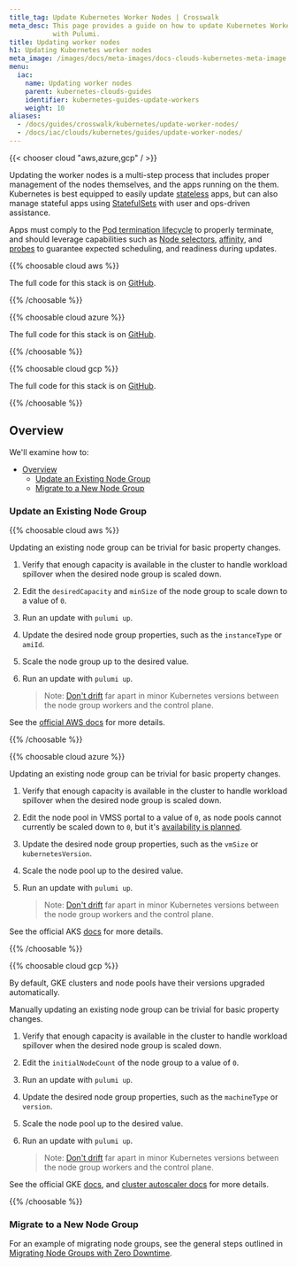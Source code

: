 ```yaml
---
title_tag: Update Kubernetes Worker Nodes | Crosswalk
meta_desc: This page provides a guide on how to update Kubernetes Worker Nodes
           with Pulumi.
title: Updating worker nodes
h1: Updating Kubernetes worker nodes
meta_image: /images/docs/meta-images/docs-clouds-kubernetes-meta-image.png
menu:
  iac:
    name: Updating worker nodes
    parent: kubernetes-clouds-guides
    identifier: kubernetes-guides-update-workers
    weight: 10
aliases:
  - /docs/guides/crosswalk/kubernetes/update-worker-nodes/
  - /docs/iac/clouds/kubernetes/guides/update-worker-nodes/
---
```


{{< chooser cloud "aws,azure,gcp" / >}}

Updating the worker nodes is a multi-step process that includes proper management
of the nodes themselves, and the apps running on the them. Kubernetes is best
equipped to easily update [stateless][k8s-stateless] apps, but can also manage
stateful apps using [StatefulSets][k8s-stateful] with user and ops-driven
assistance.

Apps must comply to the [Pod termination lifecycle][k8s-term-lifecyce] to
properly terminate, and should leverage capabilities such as [Node selectors][k8s-node-selectors],
[affinity][k8s-affinity], and [probes][k8s-probes] to guarantee expected
scheduling, and readiness during updates.

{{% choosable cloud aws %}}

The full code for this stack is on [GitHub](https://github.com/pulumi/kubernetes-guides/tree/master/aws/03-cluster-configuration).

{{% /choosable %}}

{{% choosable cloud azure %}}

The full code for this stack is on [GitHub](https://github.com/pulumi/kubernetes-guides/tree/master/azure/03-cluster-configuration).

{{% /choosable %}}

{{% choosable cloud gcp %}}

The full code for this stack is on [GitHub](https://github.com/pulumi/kubernetes-guides/tree/master/gcp/03-cluster-configuration).

{{% /choosable %}}

## Overview

We'll examine how to:

- [Overview](#overview)
  - [Update an Existing Node Group](#update-an-existing-node-group)
  - [Migrate to a New Node Group](#migrate-to-a-new-node-group)

### Update an Existing Node Group

{{% choosable cloud aws %}}

Updating an existing node group can be trivial for basic property changes.

1. Verify that enough capacity is available in the cluster to handle workload
   spillover when the desired node group is scaled down.
1. Edit the `desiredCapacity` and `minSize` of the node group to scale down to
   a value of `0`.
1. Run an update with `pulumi up`.
1. Update the desired node group properties, such as the `instanceType` or `amiId`.
1. Scale the node group up to the desired value.
1. Run an update with `pulumi up`.

   > Note: [Don't drift][k8s-version-skew] far apart in minor Kubernetes versions between
   > the node group workers and the control plane.

See the [official AWS docs][aws-update-ng] for more details.

[k8s-version-skew]: https://kubernetes.io/docs/setup/release/version-skew-policy/#supported-version-skew
[aws-update-ng]: https://docs.aws.amazon.com/eks/latest/userguide/update-stack.html

{{% /choosable %}}

{{% choosable cloud azure %}}

Updating an existing node group can be trivial for basic property changes.

1. Verify that enough capacity is available in the cluster to handle workload
   spillover when the desired node group is scaled down.
1. Edit the node pool in VMSS portal to a value of `0`, as node pools cannot
   currently be scaled down to `0`, but it's [availability is planned][aks-scaledown].
1. Update the desired node group properties, such as the `vmSize` or
   `kubernetesVersion`.
1. Scale the node pool up to the desired value.
1. Run an update with `pulumi up`.

   > Note: [Don't drift][k8s-version-skew] far apart in minor Kubernetes versions between
   > the node group workers and the control plane.

See the official AKS [docs][aks-upgrade-docs] for more details.

[aks-scaledown]: https://github.com/Azure/AKS/issues/1050
[k8s-version-skew]: https://kubernetes.io/docs/setup/release/version-skew-policy/#supported-version-skew
[aks-upgrade-docs]: https://docs.microsoft.com/en-us/azure/aks/upgrade-cluster

{{% /choosable %}}

{{% choosable cloud gcp %}}

By default, GKE clusters and node pools have their versions upgraded automatically.

Manually updating an existing node group can be trivial for basic property changes.

1. Verify that enough capacity is available in the cluster to handle workload
   spillover when the desired node group is scaled down.
1. Edit the `initialNodeCount` of the node group to a value of `0`.
1. Run an update with `pulumi up`.
1. Update the desired node group properties, such as the `machineType` or
   `version`.
1. Scale the node pool up to the desired value.
1. Run an update with `pulumi up`.

   > Note: [Don't drift][k8s-version-skew] far apart in minor Kubernetes versions between
   > the node group workers and the control plane.

See the official GKE [docs][gke-upgrade-docs], and [cluster autoscaler docs][gke-autoscaler] for more details.

[k8s-version-skew]: https://kubernetes.io/docs/setup/release/version-skew-policy/#supported-version-skew
[gke-upgrade-docs]: https://cloud.google.com/kubernetes-engine/docs/how-to/upgrading-a-cluster
[gke-autoscaler]: https://cloud.google.com/kubernetes-engine/docs/concepts/cluster-autoscaler

{{% /choosable %}}

### Migrate to a New Node Group

For an example of migrating node groups, see the general steps outlined in [Migrating Node Groups with Zero Downtime][migrate-ng-tutorial].

<!-- markdownlint-disable url -->
[migrate-ng-tutorial]: /registry/packages/kubernetes/how-to-guides/eks-migrate-nodegroups/
[k8s-stateless]: https://kubernetes.io/docs/tasks/run-application/run-stateless-application-deployment
[k8s-stateful]: https://kubernetes.io/docs/concepts/workloads/controllers/statefulset
[k8s-affinity]: https://kubernetes.io/docs/concepts/configuration/assign-pod-node/#inter-pod-affinity-and-anti-affinity-beta-feature
[k8s-probes]: https://kubernetes.io/docs/tasks/configure-pod-container/configure-liveness-readiness-probes
[k8s-term-lifecyce]: https://kubernetes.io/docs/concepts/containers/container-lifecycle-hooks
[k8s-node-selectors]: https://kubernetes.io/docs/concepts/configuration/assign-pod-node/#affinity-and-anti-affinity
<!-- markdownlint-enable url -->
